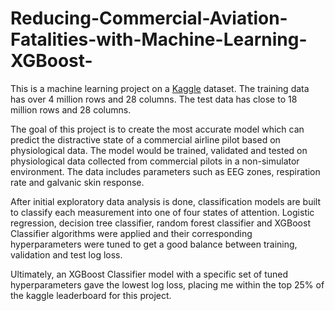 # Reducing-Commercial-Aviation-Fatalities-with-Machine-Learning-XGBoost-
This is a machine learning project on a [Kaggle](https://www.kaggle.com/c/reducing-commercial-aviation-fatalities) dataset. The training data has over 4 million rows and 28 columns. The test data has close to 18 million rows and 28 columns. 

The goal of this project is to create the most accurate model which can predict the distractive state of a commercial airline pilot based on physiological data. The model would be trained, validated and tested on physiological data collected from commercial pilots in a non-simulator environment. The data includes parameters such as EEG zones, respiration rate and galvanic skin response. 

After initial exploratory data analysis is done, classification models are built to classify each measurement into one of four states of attention. Logistic regression, decision tree classifier, random forest classifier and XGBoost Classifier algorithms were applied and their corresponding hyperparameters were tuned to get a good balance between training, validation and test log loss.

Ultimately, an XGBoost Classifier model with a specific set of tuned hyperparameters gave the lowest log loss, placing me within the top 25% of the kaggle leaderboard for this project.

